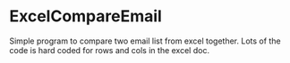 # ExcelCompareEmail
Simple program to compare two email list from excel together. 
Lots of the code is hard coded for rows and cols in the excel doc. 
